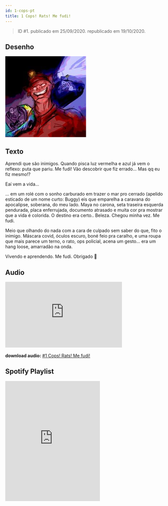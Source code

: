 ```yaml
---
id: 1-cops-pt
title: 1 Cops! Rats! Me fudi!
---
```


> ID #1. publicado em 25/09/2020. republicado em 19/10/2020.

## Desenho

![img](../../static/img/01-cops-desenho.jpg)

## Texto

Aprendi que são inimigos. Quando pisca luz vermelha e azul já vem o reflexo: puta que pariu. Me fudi! Vão descobrir que fiz errado... Mas qq eu fiz mesmo!?

Eaí vem a vida...

... em um rolé com o sonho carburado em trazer o mar pro cerrado (apelido esticado de um nome curto: Buggy) eis que emparelha a caravana do apocalipse, soberana, do meu lado. Maya no carona, seta traseira esquerda pendurada, placa enferrujada, documento atrasado e muita cor pra mostrar que a vida é colorida. O destino era certo.. Beleza. Chegou minha vez. Me fudi.

Meio que olhando do nada com a cara de culpado sem saber do que, fito o inimigo. Máscara covid, óculos escuro, boné feio pra caralho, e uma roupa que mais parece um terno, o rato, ops policial, acena um gesto... era um hang loose, amarradão na onda.

Vivendo e aprendendo. Me fudi. Obrigado 🙏

## Audio

<iframe width="370" height="208" src="https://www.youtube.com/embed/eljRK15j8NM" frameborder="0" allow="accelerometer; autoplay; clipboard-write; encrypted-media; gyroscope; picture-in-picture" allowfullscreen></iframe>

**download audio:** <a href="/audio/BC-01-cops-audio-remix-pt.mp4" target="_blank">#1 Cops! Rats! Me fudi!</a>

## Spotify Playlist

<iframe src="https://open.spotify.com/embed/playlist/2GDNxCkjUIfSUsqKuXUmvF" width="300" height="380" frameborder="0" allowtransparency="true" allow="encrypted-media"></iframe>